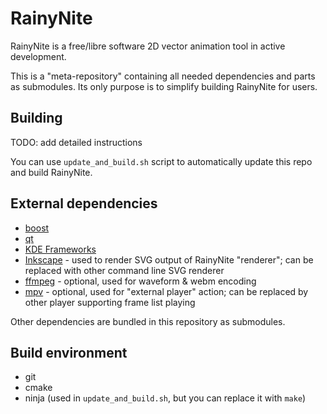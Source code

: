 RainyNite
=========

RainyNite is a free/libre software 2D vector animation tool in active development.

This is a "meta-repository" containing all needed dependencies and parts as
submodules. Its only purpose is to simplify building RainyNite for users.

Building
--------

TODO: add detailed instructions

You can use `update_and_build.sh` script to automatically update this repo and
build RainyNite.

External dependencies
---------------------

- [boost](http://boost.org)
- [qt](https://www.qt.io/)
- [KDE Frameworks](https://kde.org/)
- [Inkscape](https://inkscape.org/) - used to render SVG output of RainyNite "renderer"; can be replaced with other command line SVG renderer
- [ffmpeg](https://www.ffmpeg.org/) - optional, used for waveform & webm encoding
- [mpv](https://mpv.io/) - optional, used for "external player" action; can be replaced by other player supporting frame list playing

Other dependencies are bundled in this repository as submodules.

Build environment
-----------------

- git
- cmake
- ninja (used in `update_and_build.sh`, but you can replace it with `make`)
